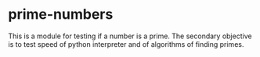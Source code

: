 # prime-numbers
This is a module for testing if a number is a prime. The secondary objective is to test speed of python interpreter and of algorithms of finding primes.
